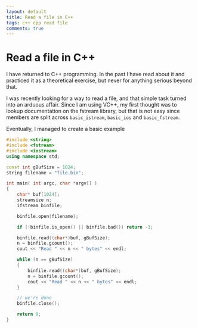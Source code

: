 ```yaml
---
layout: default
title: Read a file in C++
tags: c++ cpp read file
comments: true
---
```

# Read a file in C++

I have returned to C++ programming. In the past I have read about it and practiced it as a theoretical exercise, but never for anything serious beyond that.

I was recently looking for a way to read a file, and that simple task turned into an arduous affair. Since I am using VC++, my first thought was to lookup documentation on the fstream library, but that is not easy since members are split across `basic_istream`, `basic_ios` and `basic_fstream`.

Eventually, I managed to create a basic example

```cpp
#include <string>
#include <fstream>
#include <iostream>
using namespace std;

const int gBufSize = 1024;
string filename = "file.bin";

int main( int argc, char *argv[] )
{
    char* buf[1024];
    streamsize n;
    ifstream binfile;

    binfile.open(filename);

    if (!binfile.is_open() || binfile.bad()) return -1;

    binfile.read((char*)buf, gBufSize);
    n = binfile.gcount();
    cout << "Read " << n << " bytes" << endl;

    while (n == gBufSize)
    {
        binfile.read((char*)buf, gBufSize);
        n = binfile.gcount();
        cout << "Read " << n << " bytes" << endl;
    }

    // we're done
    binfile.close();

    return 0;
}
```
